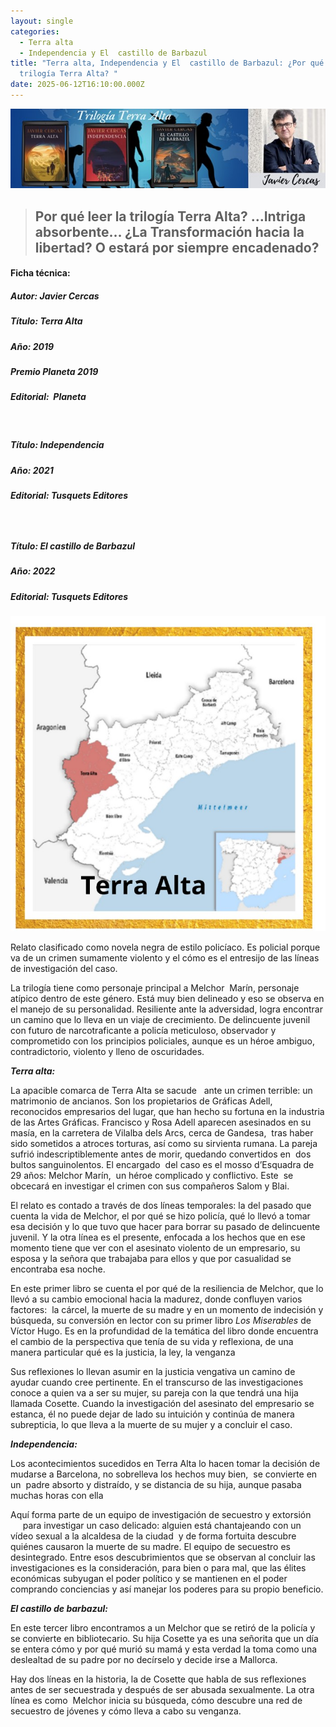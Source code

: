 ```yaml
---
layout: single
categories:
  - Terra alta
  - Independencia y El  castillo de Barbazul
title: "Terra alta, Independencia y El  castillo de Barbazul: ¿Por qué leer la
  trilogía Terra Alta? "
date: 2025-06-12T16:10:00.000Z
---
```

![Banner](/assets/img/banner.jpg)

> ## Por qué leer la trilogía Terra Alta? …Intriga absorbente… ¿La Transformación hacia la libertad?  O estará por siempre encadenado?






#### Ficha técnica:

##### Autor: Javier Cercas

##### Título: *Terra Alta*

##### Año: 2019

##### Premio Planeta 2019

##### Editorial:  Planeta

 

##### Título: *Independencia*

##### Año: 2021

##### Editorial: Tusquets Editores

#####  

##### Título: *El castillo de Barbazul*

##### Año: 2022

##### Editorial: Tusquets Editores







![Mapa de Terra](/assets/img/terra-alta.-mapa.jpg)

Relato clasificado como novela negra de estilo policíaco. Es policial porque va de un crimen
sumamente violento y el cómo es el entresijo de las líneas de investigación del
caso.

La trilogía tiene como personaje principal a Melchor  Marín, personaje atípico dentro de este
género. Está muy bien delineado y eso se observa en el manejo de su
personalidad. Resiliente ante la adversidad, logra encontrar un camino que lo
lleva en un viaje de crecimiento. De delincuente juvenil con futuro de
narcotraficante a policía meticuloso, observador y comprometido con los
principios policiales, aunque es un héroe ambiguo, contradictorio, violento y lleno de oscuridades.




***Terra alta:***


La apacible comarca de Terra Alta se sacude   ante un crimen terrible: un matrimonio de
ancianos. Son los propietarios de Gráficas Adell, reconocidos empresarios del
lugar, que han hecho su
fortuna en la industria de las Artes Gráficas. Francisco y Rosa Adell aparecen
asesinados en su masía, en la carretera de Vilalba dels Arcs, cerca de Gandesa,
 tras haber sido sometidos a atroces
torturas, así como su sirvienta rumana. La pareja sufrió indescriptiblemente antes
de morir, quedando convertidos en  dos
bultos sanguinolentos. El encargado  del caso es el
mosso d’Esquadra de 29 años: Melchor Marín,  un héroe complicado
y conflictivo. Este  se obcecará en
investigar el crimen con sus compañeros Salom y Blai. 








El relato es contado a través de dos líneas temporales: la del
pasado que cuenta la vida de Melchor, el por qué se hizo policía, qué lo llevó
a tomar esa decisión y lo que tuvo que hacer para borrar su pasado de
delincuente juvenil. Y la otra línea es el presente, enfocada a los hechos que
en ese momento tiene que ver con el asesinato violento de un empresario, su
esposa y la señora que trabajaba para ellos y que por casualidad se encontraba
esa noche.



En este primer libro se cuenta el por qué de la resiliencia de Melchor, que lo llevó a su cambio
emocional hacia la madurez, donde confluyen varios factores:  la cárcel, la muerte de su madre y en un momento de indecisión y búsqueda, su conversión en lector con su primer libro *Los Miserables* de Víctor Hugo. Es en la profundidad de la temática del libro donde encuentra el cambio de la
perspectiva que tenía de su vida y reflexiona, de una manera particular qué es
la justicia, la ley, la venganza







Sus reflexiones lo llevan asumir en la justicia vengativa un
camino de ayudar cuando cree pertinente. En el transcurso de las
investigaciones conoce a quien va a ser su mujer, su pareja con la que tendrá
una hija llamada Cosette. Cuando la investigación del asesinato del empresario
se estanca, él no puede dejar de lado su intuición y continúa de manera
subrepticia, lo que lleva a la muerte de su mujer y a concluir el caso.




***Independencia:***

Los acontecimientos sucedidos en Terra Alta lo hacen tomar la decisión
de mudarse a Barcelona, no sobrelleva los hechos muy bien,  se convierte en un  padre absorto y distraído, y se distancia de su hija, aunque pasaba muchas horas con ella

Aquí forma parte de un equipo de investigación de secuestro y extorsión      para investigar un caso delicado: alguien está chantajeando con un vídeo sexual a la alcaldesa de la ciudad  y de forma fortuita descubre quiénes causaron la muerte de su madre. El equipo de secuestro es desintegrado. Entre esos
descubrimientos que se observan al concluir las investigaciones es la
consideración, para bien o para mal, que las élites económicas subyugan el
poder político y se mantienen en el poder comprando conciencias y así manejar
los poderes para su propio beneficio.






***El castillo de barbazul:***


En este tercer libro encontramos a un Melchor que se retiró de la policía y se convierte en bibliotecario. Su hija Cosette ya es una señorita que un día se entera cómo y por qué murió su mamá y esta verdad la toma como una deslealtad de su padre por no decírselo y decide irse a Mallorca.






Hay dos líneas en la historia, la de Cosette que habla de sus
reflexiones antes de ser secuestrada y después de ser abusada sexualmente. La
otra línea es como  Melchor inicia su
búsqueda, cómo descubre una red de secuestro de jóvenes y cómo lleva a cabo su
venganza.      






















































#####
